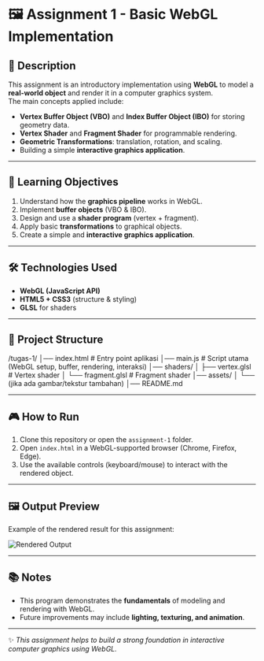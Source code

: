 # 🖼️ Assignment 1 - Basic WebGL Implementation  

## 📖 Description  
This assignment is an introductory implementation using **WebGL** to model a **real-world object** and render it in a computer graphics system.  
The main concepts applied include:  
- **Vertex Buffer Object (VBO)** and **Index Buffer Object (IBO)** for storing geometry data.  
- **Vertex Shader** and **Fragment Shader** for programmable rendering.  
- **Geometric Transformations**: translation, rotation, and scaling.  
- Building a simple **interactive graphics application**.  

---

## 🎯 Learning Objectives
1. Understand how the **graphics pipeline** works in WebGL.  
2. Implement **buffer objects** (VBO & IBO).  
3. Design and use a **shader program** (vertex + fragment).  
4. Apply basic **transformations** to graphical objects.  
5. Create a simple and **interactive graphics application**.  

---

## 🛠️ Technologies Used
- **WebGL (JavaScript API)**  
- **HTML5 + CSS3** (structure & styling)  
- **GLSL** for shaders  

---

## 📂 Project Structure
/tugas-1/
│── index.html # Entry point aplikasi
│── main.js # Script utama (WebGL setup, buffer, rendering, interaksi)
│── shaders/
│ ├── vertex.glsl # Vertex shader
│ └── fragment.glsl # Fragment shader
│── assets/
│ └── (jika ada gambar/tekstur tambahan)
│── README.md



---

## 🎮 How to Run
1. Clone this repository or open the `assignment-1` folder.  
2. Open `index.html` in a WebGL-supported browser (Chrome, Firefox, Edge).  
3. Use the available controls (keyboard/mouse) to interact with the rendered object.  

---

## 🖼️ Output Preview
Example of the rendered result for this assignment:  

![Rendered Output](paste-your-image-link-here)  

---

## 📚 Notes
- This program demonstrates the **fundamentals** of modeling and rendering with WebGL.  
- Future improvements may include **lighting, texturing, and animation**.  

---

✨ *This assignment helps to build a strong foundation in interactive computer graphics using WebGL.*  

